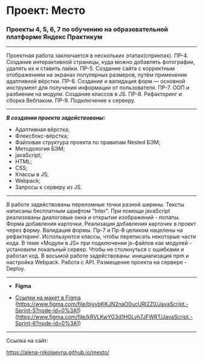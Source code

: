  # __Проект: Место__

 ### __Проекты 4, 5, 6, 7 по обучению на образовательной платформе Яндекс Практикум__
 ___
 Проектная работа заключается в нескольких этапах(спринтах).
 ПР-4. Создание интерактивной страницы, куда можно добавлять фотографии, удалять их и ставить лайки.
 ПР-5. Создание сайта с корректным отображением на экранах популярных размеров, путём применения адаптивной вёрстки.
 ПР-6. Создание и валидация форм — основной инструмент для получения информации от пользователя.
 ПР-7. ООП и разбиение на модули. Создание классов в JS.
 ПР-8. Рефакторинг и сборка Вебпаком.
 ПР-9. Подключение к серверу.

 ___


 ___В создании проекта задействованы:___

 + Адаптивная вёрстка;
 + Флексбокс-вёрстка;
 + Файловая структура проекта по правилам Nested БЭМ;
 + Методология БЭМ;
 + javaScript;
 + HTML;
 + CSS;
 + Классы в JS;
 + Webpack;
 + Запросы к серверу из JS.

 ___

 В работе задействованы переломные точки разной ширины.
 Тексты написаны бесплатным шрифтом "Inter".
 При помощи javaScript реализованы диалоговые окна и открытие изображений - попапы.
 Форма добавления карточки.
 Реализация добавления карточек в проект через форму.
 Валидация формы.
 Пр-7 и Пр-8 целиком нацелены на рефакторинг. Используются классы, чтобы переписать некоторые части кода.
 В теме «Модули в JS» при подключении js-файлов как модулей - установили локальный сервер. Чтобы не столкнуться с ошибками и работал код.
 В восьмой работе задействованы: инициализация npm и настройка Webpack.
 Работа с API.
 Размещение проекта на сервере - Deploy.


 ___
 * __Figma__

 * [Ссылки на макет в Figma](https://www.figma.com/file/2cn9N9jSkmxD84oJik7xL7/JavaScript.-Sprint-4?node-id=0%3A1)
                            (https://www.figma.com/file/bjyvbKKJN2naO0ucURl2Z0/JavaScript.-Sprint-5?node-id=0%3A1)
                            (https://www.figma.com/file/kRVLKwYG3d1HGLvh7JFWRT/JavaScript.-Sprint-6?node-id=0%3A1)
 ___


 Ссылка на сайт:
 
 https://alena-nikolaevna.github.io/mesto/